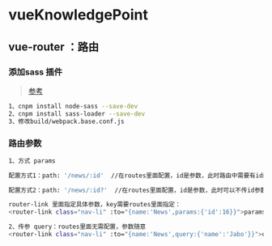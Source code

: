 # vueKnowledgePoint

## vue-router ：路由


### 添加sass 插件
>[参考](https://www.cnblogs.com/crazycode2/p/6535105.html)

``` bash
1、cnpm install node-sass --save-dev
2、cnpm install sass-loader --save-dev
3、修改build/webpack.base.conf.js
```

### 路由参数
``` bash
1、方式 params

配置方式1：path: '/news/:id'  //在routes里面配置，id是参数，此时路由中需要有id的参数，否则会报错或找不到页面

配置方式2：path: '/news/:id?'  //在routes里面配置，id是参数，此时可以不传id参数

router-link 里面指定具体参数，key需要routes里面指定：
<router-link class="nav-li" :to="{name:'News',params:{'id':16}}">params传参</router-link>

2、传参 query：routes里面无需配置，参数随意
<router-link class="nav-li" :to="{name:'News',query:{'name':'Jabo'}}">query传参</router-link>

```


